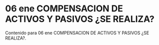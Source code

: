 # 06 ene  COMPENSACION DE ACTIVOS Y PASIVOS ¿SE REALIZA?

Contenido para 06 ene  COMPENSACION DE ACTIVOS Y PASIVOS ¿SE REALIZA?.